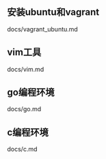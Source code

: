 
## 安装ubuntu和vagrant
docs/vagrant_ubuntu.md

## vim工具
docs/vim.md

## go编程环境
docs/go.md

## c编程环境
docs/c.md
